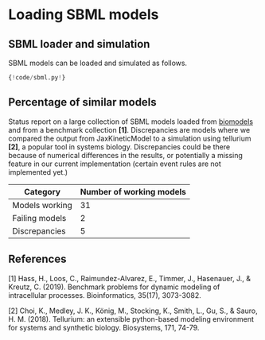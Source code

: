 # Loading SBML models

## SBML loader and simulation
SBML models can be loaded and simulated as follows. 


```python
{!code/sbml.py!}
```


## Percentage of similar models
Status report on a large collection of SBML models loaded from [biomodels](https://www.ebi.ac.uk/biomodels/) and from a benchmark collection **[1]**. Discrepancies are models where we compared the output from JaxKineticModel to a simulation using tellurium **[2]**, a popular tool in systems biology. Discrepancies could be there because of numerical differences in the results, or potentially a missing feature in our current implementation (certain event rules are not implemented yet.)

| **Category**             | **Number of working models**                         
|----------------------------------|-------------------------------------------------
|Models working | 31|
| Failing models | 2|
| Discrepancies | 5 |



## References
[1] Hass, H., Loos, C., Raimundez-Alvarez, E., Timmer, J., Hasenauer, J., & Kreutz, C. (2019). Benchmark problems for dynamic modeling of intracellular processes. Bioinformatics, 35(17), 3073-3082.

[2] Choi, K., Medley, J. K., König, M., Stocking, K., Smith, L., Gu, S., & Sauro, H. M. (2018). Tellurium: an extensible python-based modeling environment for systems and synthetic biology. Biosystems, 171, 74-79.

